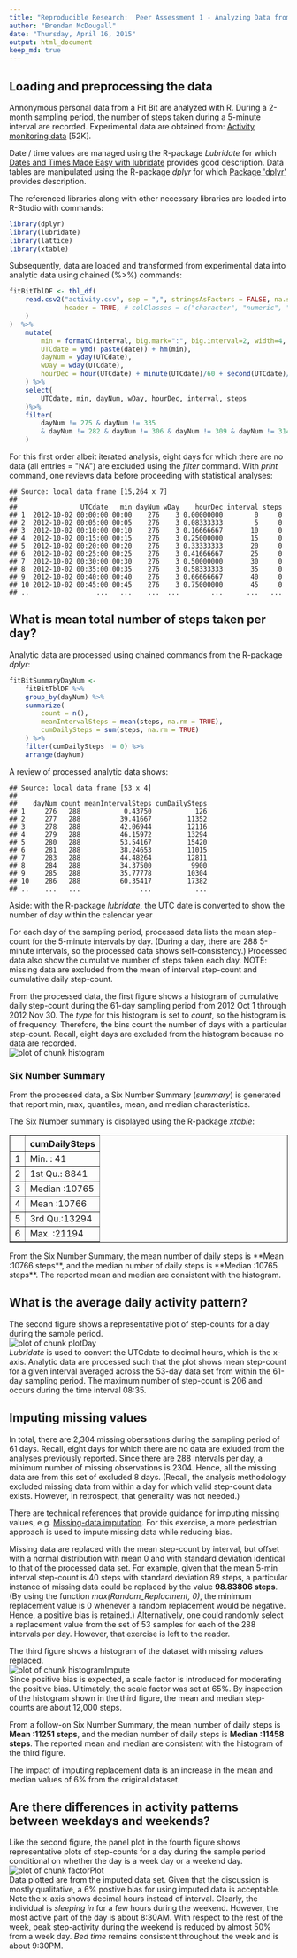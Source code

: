 ```yaml
---
title: "Reproducible Research:  Peer Assessment 1 - Analyzing Data from FitBit"
author: "Brendan McDougall"
date: "Thursday, April 16, 2015"
output: html_document
keep_md: true
---
```


## Loading and preprocessing the data
Annonymous personal data from a Fit Bit are analyzed with R.  During a 2-month sampling period, the number of steps taken during a 5-minute interval are recorded.  Experimental data are obtained from: [Activity monitoring data](https://d396qusza40orc.cloudfront.net/repdata%2Fdata%2Factivity.zip) [52K].

Date / time values are managed using the R-package *Lubridate* for which [Dates and Times Made Easy with lubridate](http://www.jstatsoft.org/v40/i03/paper) provides good description.  Data tables are manipulated using the R-package *dplyr* for which [Package 'dplyr'](http://cran.r-project.org/web/packages/dplyr/dplyr.pdf) provides description.

The referenced libraries along with other necessary libraries are loaded into R-Studio with commands:

```r
library(dplyr)
library(lubridate)
library(lattice)
library(xtable)
```

Subsequently, data are loaded and transformed from experimental data into analytic data using chained (%>%) commands:

```r
fitBitTblDF <- tbl_df(
    read.csv2("activity.csv", sep = ",", stringsAsFactors = FALSE, na.strings = "NA",
              header = TRUE, # colClasses = c("character", "numeric", "numeric")
    )
)  %>%
    mutate(
        min = formatC(interval, big.mark=":", big.interval=2, width=4, flag = "0"),
        UTCdate = ymd( paste(date)) + hm(min),
        dayNum = yday(UTCdate),
        wDay = wday(UTCdate),
        hourDec = hour(UTCdate) + minute(UTCdate)/60 + second(UTCdate)/3600
    ) %>%
    select(
        UTCdate, min, dayNum, wDay, hourDec, interval, steps
    )%>%
    filter(
        dayNum != 275 & dayNum != 335
        & dayNum != 282 & dayNum != 306 & dayNum != 309 & dayNum != 314 & dayNum != 315 & dayNum != 319
    )
```
For this first order albeit iterated analysis, eight days for which there are no data (all entries = "NA") are excluded using the *filter* command. With *print* command, one reviews data before proceeding with statistical analyses:

```
## Source: local data frame [15,264 x 7]
## 
##                UTCdate   min dayNum wDay    hourDec interval steps
## 1  2012-10-02 00:00:00 00:00    276    3 0.00000000        0     0
## 2  2012-10-02 00:05:00 00:05    276    3 0.08333333        5     0
## 3  2012-10-02 00:10:00 00:10    276    3 0.16666667       10     0
## 4  2012-10-02 00:15:00 00:15    276    3 0.25000000       15     0
## 5  2012-10-02 00:20:00 00:20    276    3 0.33333333       20     0
## 6  2012-10-02 00:25:00 00:25    276    3 0.41666667       25     0
## 7  2012-10-02 00:30:00 00:30    276    3 0.50000000       30     0
## 8  2012-10-02 00:35:00 00:35    276    3 0.58333333       35     0
## 9  2012-10-02 00:40:00 00:40    276    3 0.66666667       40     0
## 10 2012-10-02 00:45:00 00:45    276    3 0.75000000       45     0
## ..                 ...   ...    ...  ...        ...      ...   ...
```




## What is mean total number of steps taken per day?
Analytic data are processed using chained commands from the R-package *dplyr*:

```r
fitBitSummaryDayNum <-
    fitBitTblDF %>%
    group_by(dayNum) %>%
    summarize(
        count = n(),
        meanIntervalSteps = mean(steps, na.rm = TRUE),
        cumDailySteps = sum(steps, na.rm = TRUE)
    ) %>%
    filter(cumDailySteps != 0) %>%
    arrange(dayNum)
```
A review of processed analytic data shows:

```
## Source: local data frame [53 x 4]
## 
##    dayNum count meanIntervalSteps cumDailySteps
## 1     276   288           0.43750           126
## 2     277   288          39.41667         11352
## 3     278   288          42.06944         12116
## 4     279   288          46.15972         13294
## 5     280   288          53.54167         15420
## 6     281   288          38.24653         11015
## 7     283   288          44.48264         12811
## 8     284   288          34.37500          9900
## 9     285   288          35.77778         10304
## 10    286   288          60.35417         17382
## ..    ...   ...               ...           ...
```
Aside: with the R-package *lubridate*, the UTC date is converted to show the number of day within the calendar year

For each day of the sampling period, processed data lists the mean step-count for the 5-minute intervals by day.  (During a day, there are 288 5-minute intervals, so the processed data shows self-consistency.)  Processed data also show the cumulative number of steps taken each day.  NOTE:  missing data are excluded from the mean of interval step-count and cumulative daily step-count.

From the processed data, the first figure shows a histogram of cumulative daily step-count during the 61-day sampling period from 2012 Oct 1 through 2012 Nov 30.  The *type* for this histogram is set to *count*, so the histogram is of frequency.  Therefore, the bins count the number of days with a particular step-count.  Recall, eight days are excluded from the histogram because no data are recorded.
<img src="figure/histogram-1.png" title="plot of chunk histogram" alt="plot of chunk histogram" style="display: block; margin: auto;" />


### Six Number Summary
From the processed data, a Six Number Summary (*summary*) is generated that report min, max, quantiles, mean, and median characteristics.

The Six Number summary is displayed using the R-package *xtable*:
<!-- html table generated in R 3.1.2 by xtable 1.7-4 package -->
<!-- Sat Apr 18 06:44:45 2015 -->
<table border=1>
<tr> <th>  </th> <th> cumDailySteps </th>  </tr>
  <tr> <td align="right"> 1 </td> <td> Min.   :   41   </td> </tr>
  <tr> <td align="right"> 2 </td> <td> 1st Qu.: 8841   </td> </tr>
  <tr> <td align="right"> 3 </td> <td> Median :10765   </td> </tr>
  <tr> <td align="right"> 4 </td> <td> Mean   :10766   </td> </tr>
  <tr> <td align="right"> 5 </td> <td> 3rd Qu.:13294   </td> </tr>
  <tr> <td align="right"> 6 </td> <td> Max.   :21194   </td> </tr>
   </table>
From the Six Number Summary, the mean number of daily steps is **Mean   :10766  steps**, and the median number of daily steps is **Median :10765   steps**.  The reported mean and median are consistent with the histogram.

## What is the average daily activity pattern?
The second figure shows a representative plot of step-counts for a day during the sample period.
<img src="figure/plotDay-1.png" title="plot of chunk plotDay" alt="plot of chunk plotDay" style="display: block; margin: auto;" />
*Lubridate* is used to convert the UTCdate to decimal hours, which is the x-axis.  Analytic data are processed such that the plot shows mean step-count for a given interval averaged across the 53-day data set from within the 61-day sampling period.  The maximum number of step-count is 206 and occurs during the time interval 08:35.



## Imputing missing values
In total, there are 2,304 missing obersations during the sampling period of 61 days.  Recall, eight days for which there are no data are exluded from the analyses previously reported.  Since there are 288 intervals per day, a minimum number of missing observations is 2304.  Hence, all the missing data are from this set of excluded 8 days.  (Recall, the analysis methodology excluded missing data from within a day for which valid step-count data exists. However, in retrospect, that generality was not needed.)

There are technical references that provide guidance for imputing missing values, e.g. [Missing-data imputation](http://www.stat.columbia.edu/~gelman/arm/missing.pdf).  For this exercise, a more pedestrian approach is used to impute missing data while reducing bias.

Missing data are replaced with the mean step-count by interval, but offset with a normal distribution with mean 0 and with standard deviation identical to that of the processed data set.  For example, given that the mean 5-min interval step-count is 40 steps with standard deviation 89 steps, a particular instance of missing data could be replaced by the value **98.83806 steps**.  (By using the function *max(Random_Replacment, 0)*, the minimum replacement value is 0 whenever a random replacement would be negative.  Hence, a positive bias is retained.)  Alternatively, one could randomly select a replacement value from the set of 53 samples for each of the 288 intervals per day.  However, that exercise is left to the reader.

The third figure shows a histogram of the dataset with missing values replaced.
<img src="figure/histogramImpute-1.png" title="plot of chunk histogramImpute" alt="plot of chunk histogramImpute" style="display: block; margin: auto;" />
Since positive bias is expected, a scale factor is introduced for moderating the positive bias.  Ultimately, the scale factor was set at 65%.  By inspection of the histogram shown in the third figure, the mean and median step-counts are about 12,000 steps.

From a follow-on Six Number Summary, the mean number of daily steps is **Mean   :11251   steps**, and the median number of daily steps is **Median :11458   steps**.  The reported mean and median are consistent with the histogram of the third figure.

The impact of imputing replacement data is an increase in the mean and median values of 6% from the original dataset.




## Are there differences in activity patterns between weekdays and weekends?
Like the second figure, the panel plot in the fourth figure shows representative plots of step-counts for a day during the sample period conditional on whether the day is a week day or a weekend day.
<img src="figure/factorPlot-1.png" title="plot of chunk factorPlot" alt="plot of chunk factorPlot" style="display: block; margin: auto;" />
Data plotted are from the imputed data set.  Given that the discussion is mostly qualitative, a 6% postive bias for using imputed data is acceptable.  Note the x-axis shows decimal hours instead of interval.  Clearly, the individual is *sleeping in* for a few hours during the weekend.  However, the most active part of the day is about 8:30AM.  With respect to the rest of the week, peak step-activity during the weekend is reduced by almost 50% from a week day.  *Bed time* remains consistent throughout the week and is about 9:30PM.

